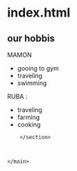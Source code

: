 # index.html
</head>
<body>
    <main>
        <section>
<p>  
    <h2> our hobbis </h2>
    MAMON 
    <ul>
        <li>gooing to gym </li>
        <li>traveling</li>
        <li>swimming </li>
    </ul>
       RUBA : 
       <ul>
<li>traveling </li>
<li>farming</li>
<li>cooking </li>
       </ul>
</p>

        </section>
          
          

    </main>

</body>

</html>
